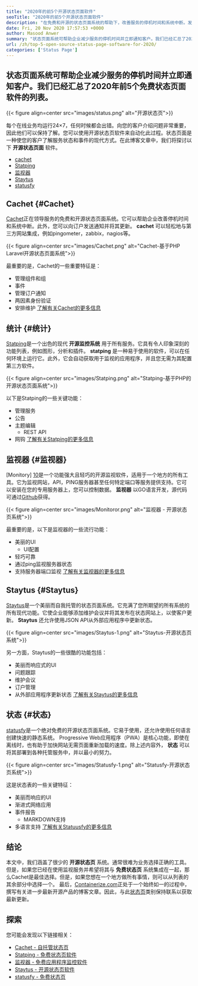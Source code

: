 ```yaml
---
title: "2020年的前5个开源状态页面软件" 
seoTitle: "2020年的前5个开源状态页面软件" 
description: "在免费和开源的状态页面系统的帮助下，改善服务的停机时间和系统中断。发送通知以更新客户。" 
date: Fri, 20 Nov 2020 17:57:53 +0000
author: Masood Anwer
summary: "状态页面系统可帮助企业减少服务的停机时间并立即通知客户。我们已经汇总了2020年前5个免费状态页面软件的列表。" 
url: /zh/top-5-open-source-status-page-software-for-2020/
categories: ['Status Page']
---
```


## 状态页面系统可帮助企业减少服务的停机时间并立即通知客户。我们已经汇总了2020年前5个免费状态页面软件的列表。

{{< figure align=center src="images/status.png" alt="开源状态页">}}

每个在线业务均运行24×7，任何时候都会出错。向您的客户介绍问题非常重要，因此他们可以保持了解。您可以使用开源状态页软件来自动化此过程。状态页面是一种使您的客户了解服务状态和事件的现代方式。在此博客文章中，我们将探讨以下  **开源状态页面**  软件。
  * [cachet][1]
  * [Statping][2]
  * [监视器][3]
  * [Staytus][4]
  * [statusfy][5]

## Cachet {#Cachet}

[Cachet][6]正在领导服务的免费和开源状态页面系统。它可以帮助企业改善停机时间和系统中断。此外，您可以向订户发送通知并将其更新。  **cachet**  可以轻松地与第三方网站集成，例如pingometer，zabbix，nagios等。

{{< figure align=center src="images/Cachet.png" alt="Cachet-基于PHP Laravel开源状态页面系统">}}

最重要的是，Cachet的一些重要特征是：
* 管理组件和组
* 事件
* 管理订户通知
* 两因素身份验证
* 安排维护
[了解有关Cachet的更多信息][7]

## 统计 {#统计}

[Statping][8]是一个出色的现代  **开源监控系统** 用于所有服务。它具有令人印象深刻的功能列表，例如图形，分析和插件。 **statping**  是一种易于使用的软件，可以在任何环境上运行它。此外，它会自动获取用于监视的应用程序，并且您无需为其配置第三方软件。

{{< figure align=center src="images/Statping.png" alt="Statping-基于PHP的开源状态页面系统">}}

以下是Statping的一些关键功能：
* 管理服务
* 公告
* 主题编辑
  * REST API
* 网钩
[了解有关Statping的更多信息][9]

## 监视器 {#监视器}

[Monitory] ​​[10]是一个功能强大且轻巧的开源监视软件，适用于一个地方的所有工具。它为监视网站，API，PING服务器甚至任何特定端口等服务提供支持。它可以安装在您的专用服务器上，您可以控制数据。  **监视器**  以GO语言开发，源代码可通过[Github][11]获得。

{{< figure align=center src="images/Monitoror.png" alt="监视器 - 开源状态页系统">}}

最重要的是，以下是监视器的一些流行功能：
* 美丽的UI
  * UI配置
* 轻巧可靠
* 通过ping监视服务器状态
* 支持服务器端口监视
[了解有关监视器的更多信息][12]

## Staytus {#Staytus}

[Staytus][13]是一个美丽而自我托管的状态页面系统。它充满了您所期望的所有系统的所有现代功能。它使企业能够添加维护会议并将其发布在状态网站上，以使客户更新。  **Staytus**  还允许使用JSON API从外部应用程序中更新状态。

{{< figure align=center src="images/Staytus-1.png" alt="Staytus-开源状态页系统">}}

另一方面，Staytus的一些很酷的功能包括：
* 美丽而响应式的UI
* 问题跟踪
* 维护会议
* 订户管理
* 从外部应用程序更新状态
[了解有关Staytus的更多信息][14]

## 状态 {#状态}

[statusfy][15]是一个绝对免费的开源状态页面系统。它易于使用，还允许使用任何语言创建快速的静态系统。 Progressive Web应用程序（PWA）是核心功能，即使在离线时，也有助于加快网站无需页面重新加载的速度。除上述内容外，  **状态**  可以将其部署到各种托管服务中，并以最小的努力。

{{< figure align=center src="images/Statusfy-1.png" alt="Statusfy-开源状态页系统">}}

这是状态表的一些关键特征：
* 美丽而响应的UI
* 渐进式网络应用
* 事件报告
  * MARKDOWN支持
* 多语言支持
[了解有关Statuusfy的更多信息][16]

## 结论
本文中，我们涵盖了很少的  **开源状态页** 系统。通常很难为业务选择正确的工具。但是，如果您已经在使用监视服务并希望将其与 **免费状态页**  系统集成在一起，那么Cachet是最佳选择。但是，如果您想在一个地方做所有事情，则可以从列表的其余部分中选择一个。
最后，[Containerize.com][17]正处于一个始终如一的过程中，撰写有关进一步最新开源产品的博客文章。因此，与此[状态页][18]类别保持联系以获取最新更新。

## 探索
您可能会发现以下链接相关：
  * [Cachet  - 自托管状态页][7]
  * [Statping  - 免费状态页软件][9]
  * [监视器 - 免费应用程序监控软件][12]
  * [Staytus  - 开源状态页软件][14]
  * [statusfy  - 免费状态页][16]



 [1]: #Cachet
 [2]: #Statping
 [3]: #Monitoror
 [4]: #Staytus
 [5]: #Statusfy
 [6]: https://cachethq.io/
 [7]: https://products.containerize.com/status/cachet
 [8]: https://statping.com
 [9]: https://products.containerize.com/status/statping
 [10]: https://monitoror.com
 [11]: https://github.com/monitoror/monitoror
 [12]: https://products.containerize.com/status/monitoror
 [13]: https://staytus.co
 [14]: https://products.containerize.com/status/staytus
 [15]: https://marquez.co/statusfy
 [16]: https://products.containerize.com/status/statusfy
 [17]: https://containerize.com
 [18]: https://blog.containerize.com/category/status-page/
